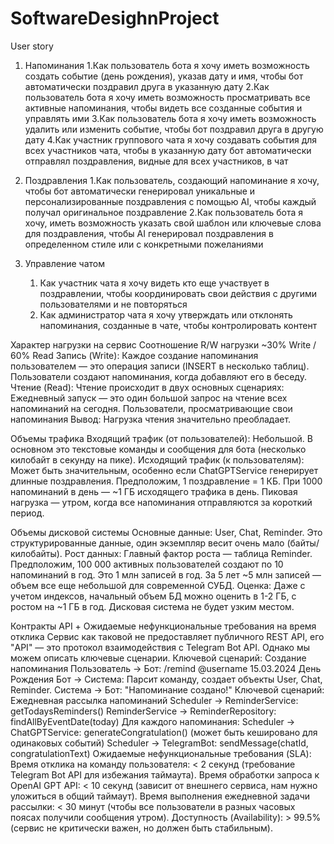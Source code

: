 # SoftwareDesighnProject
User story
1. Напоминания
   1.Как пользователь бота я хочу иметь возможность создать событие (день рождения), указав дату и имя, чтобы бот автоматически поздравил друга в указанную дату
   2.Как пользователь бота я хочу иметь возможность просматривать все активные напоминания, чтобы видеть все созданные события и управлять ими
   3.Как пользователь бота я хочу иметь возможность удалить или изменить событие, чтобы бот поздравил друга в другую дату
   4.Как участник группового чата я хочу создавать события для всех участников чата, чтобы в указанную дату бот автоматически отправлял поздравления, видные для всех участников, в чат

2. Поздравления
   1.Как пользователь, создающий напоминание я хочу, чтобы бот автоматически генерировал уникальные и персонализированные поздравления с помощью AI, чтобы каждый получал оригинальное поздравление
   2.Как пользователь бота я хочу, иметь возможность указать свой шаблон или ключевые слова для поздравления, чтобы AI генерировал поздравления в определенном стиле или с конкретными пожеланиями

3. Управление чатом
   1. Как участник чата я хочу видеть кто еще участвует в поздравлении, чтобы координировать свои действия с другими пользователями и не повторяться
   2. Как администратор чата я хочу утверждать или отклонять напоминания, созданные в чате, чтобы контролировать контент 

Характер нагрузки на сервис
  Соотношение R/W нагрузки
	~30% Write / 60% Read
Запись (Write): Каждое создание напоминания пользователем — это операция записи (INSERT в несколько таблиц). Пользователи создают напоминания, когда добавляют его в беседу.
Чтение (Read): Чтение происходит в двух основных сценариях:
Ежедневный запуск — это один большой запрос на чтение всех напоминаний на сегодня.
Пользователи, просматривающие свои напоминания
Вывод: Нагрузка чтения значительно преобладает.

  Объемы трафика
Входящий трафик (от пользователей): Небольшой. В основном это текстовые команды и сообщения для бота (несколько килобайт в секунду на пике).
Исходящий трафик (к пользователям): Может быть значительным, особенно если ChatGPTService генерирует длинные поздравления. Предположим, 1 поздравление = 1 КБ. При 1000 напоминаний в день — ~1 ГБ исходящего трафика в день. Пиковая нагрузка — утром, когда все напоминания отправляются за короткий период.

  Объемы дисковой системы 
Основные данные: User, Chat, Reminder. Это структурированные данные, один экземпляр весит очень мало (байты/килобайты).
Рост данных: Главный фактор роста — таблица Reminder. Предположим, 100 000 активных пользователей создают по 10 напоминаний в год. Это 1 млн записей в год. За 5 лет ~5 млн записей — объем все еще небольшой для современной СУБД.
Оценка: Даже с учетом индексов, начальный объем БД можно оценить в 1-2 ГБ, с ростом на ~1 ГБ в год. Дисковая система не будет узким местом.


Контракты API + Ожидаемые нефункциональные требования на время отклика
Сервис как таковой не предоставляет публичного REST API, его "API" — это протокол взаимодействия с Telegram Bot API. Однако мы можем описать ключевые сценарии.
Ключевой сценарий: Создание напоминания
Пользователь -> Бот: /remind @username 15.03.2024 День Рождения
Бот -> Система: Парсит команду, создает объекты User, Chat, Reminder.
Система -> Бот: "Напоминание создано!"
Ключевой сценарий: Ежедневная рассылка напоминаний
Scheduler -> ReminderService: getTodaysReminders()
ReminderService -> ReminderRepository: findAllByEventDate(today)
Для каждого напоминания:
Scheduler -> ChatGPTService: generateCongratulation() (может быть кешировано для одинаковых событий)
Scheduler -> TelegramBot: sendMessage(chatId, congratulationText)
Ожидаемые нефункциональные требования (SLA):
Время отклика на команду пользователя: < 2 секунд (требование Telegram Bot API для избежания таймаута).
Время обработки запроса к OpenAI GPT API: < 10 секунд (зависит от внешнего сервиса, нам нужно уложиться в общий таймаут).
Время выполнения ежедневной задачи рассылки: < 30 минут (чтобы все пользователи в разных часовых поясах получили сообщения утром).
Доступность (Availability): > 99.5% (сервис не критически важен, но должен быть стабильным).
